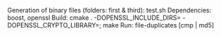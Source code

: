 Generation of binary files (folders: first & third): test.sh
Dependencies: boost, openssl 
Build:  cmake . -DOPENSSL_INCLUDE_DIRS=<path to openssl include> -DOPENSSL_CRYPTO_LIBRARY=<path to lib crypto.a>; make
Run: file-duplicates <src dir> <compare to dir> [cmp | md5]
